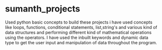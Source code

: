 # sumanth_projects
Used python basic concepts to build these projects i have used concepts like loops, functions, conditional statements, list,string's and various kind of data structures and performing different kind of mathematical operations using the operators.
I have used the inbuilt keywords and dynamic data type to get the user input and manipulation of data throughout the program.
